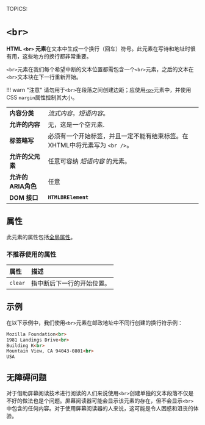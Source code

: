 TOPICS: <br>

# `<br>`

**HTML `<br>` 元素**在文本中生成一个换行（回车）符号。此元素在写诗和地址时很有用，这些地方的换行都非常重要。

`<br>`元素在我们每个希望中断的文本位置都需包含一个`<br>`元素，之后的文本在`<br>`文本块在下一行重新开始。

!!! warn "注意"
    请勿用于`<br>`在段落之间创建边距；应使用[`<p>`](/en/webfrontend/<p>)元素中，并使用CSS `margin`属性控制其大小。

|  |  |
| :-- | :-- |
| **内容分类** | *流式内容*，*短语内容*。 |
| **允许的内容** | 无，这是一个空元素. |
| **标签略写** | 必须有一个开始标签，并且一定不能有结束标签。在 XHTML中将元素写为 `<br />`。|
| **允许的父元素** | 任意可容纳 *短语内容* 的元素。 |
| **允许的ARIA角色** | 任意 |
| **DOM 接口** | **`HTMLBRElement`** |

## 属性

此元素的属性包括[全局属性](/zh-hans/webfrontend/HTML_Global_Attributes)。

### 不推荐使用的属性

| 属性 | 描述 |
| :-- | :-- |
|`clear`|指中断后下一行的开始位置。|

## 示例

在以下示例中，我们使用`<br>`元素在邮政地址中不同行创建的换行符示例：

```html
Mozilla Foundation<br>
1981 Landings Drive<br>
Building K<br>
Mountain View, CA 94043-0801<br>
USA
```

## 无障碍问题

对于借助屏幕阅读技术进行阅读的人们来说使用`<br>`创建单独的文本段落不仅是不好的做法也是个问题。屏幕阅读器可能会显示该元素的存在，但不会显示`<br>`中包含的任何内容。对于使用屏幕阅读器的人来说，这可能是令人困惑和沮丧的体验。
